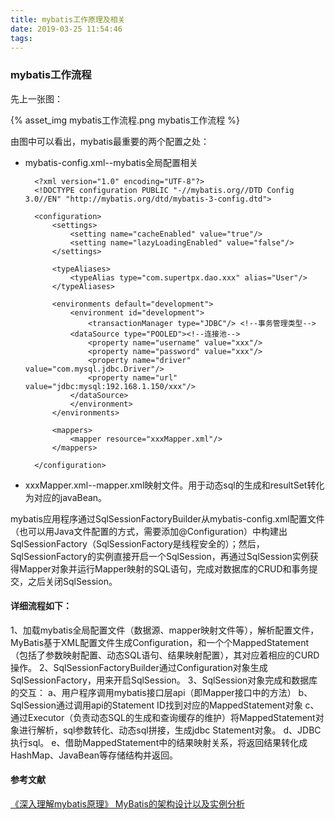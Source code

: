 ```yaml
---
title: mybatis工作原理及相关
date: 2019-03-25 11:54:46
tags:
---
```


### mybatis工作流程

先上一张图：

{% asset_img mybatis工作流程.png mybatis工作流程 %}

由图中可以看出，mybatis最重要的两个配置之处：
- mybatis-config.xml--mybatis全局配置相关

        <?xml version="1.0" encoding="UTF-8"?>
        <!DOCTYPE configuration PUBLIC "-//mybatis.org//DTD Config 3.0//EN" "http://mybatis.org/dtd/mybatis-3-config.dtd">

        <configuration>
            <settings>
                <setting name="cacheEnabled" value="true"/>
                <setting name="lazyLoadingEnabled" value="false"/>
            </settings>

            <typeAliases>
                <typeAlias type="com.supertpx.dao.xxx" alias="User"/>
            </typeAliases>

            <environments default="development">
                <environment id="development">
                    <transactionManager type="JDBC"/> <!--事务管理类型-->
                <dataSource type="POOLED"><!--连接池-->
                    <property name="username" value="xxx"/>
                    <property name="password" value="xxx"/>
                    <property name="driver" value="com.mysql.jdbc.Driver"/>
                    <property name="url" value="jdbc:mysql:192.168.1.150/xxx"/>
                </dataSource>
                </environment>
            </environments>

            <mappers>
                <mapper resource="xxxMapper.xml"/>
            </mappers>

        </configuration>

- xxxMapper.xml--mapper.xml映射文件。用于动态sql的生成和resultSet转化为对应的javaBean。

mybatis应用程序通过SqlSessionFactoryBuilder从mybatis-config.xml配置文件（也可以用Java文件配置的方式，需要添加@Configuration）中构建出SqlSessionFactory（SqlSessionFactory是线程安全的）；然后，SqlSessionFactory的实例直接开启一个SqlSession，再通过SqlSession实例获得Mapper对象并运行Mapper映射的SQL语句，完成对数据库的CRUD和事务提交，之后关闭SqlSession。

#### 详细流程如下：

1、加载mybatis全局配置文件（数据源、mapper映射文件等），解析配置文件，MyBatis基于XML配置文件生成Configuration，和一个个MappedStatement（包括了参数映射配置、动态SQL语句、结果映射配置），其对应着相应的CURD操作。
2、SqlSessionFactoryBuilder通过Configuration对象生成SqlSessionFactory，用来开启SqlSession。
3、SqlSession对象完成和数据库的交互：
a、用户程序调用mybatis接口层api（即Mapper接口中的方法）
b、SqlSession通过调用api的Statement ID找到对应的MappedStatement对象
c、通过Executor（负责动态SQL的生成和查询缓存的维护）将MappedStatement对象进行解析，sql参数转化、动态sql拼接，生成jdbc Statement对象。
d、JDBC执行sql。
e、借助MappedStatement中的结果映射关系，将返回结果转化成HashMap、JavaBean等存储结构并返回。

#### 参考文献

[《深入理解mybatis原理》 MyBatis的架构设计以及实例分析](https://blog.csdn.net/luanlouis/article/details/40422941)
